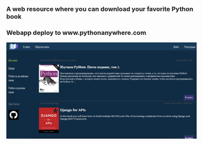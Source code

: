 <h3>A web resource where you can download your favorite Python book</h3>
<h3>Webapp deploy to www.pythonanywhere.com</h3>

![Screenshot](https://github.com/DmitryZZZZZZ/luna_books/blob/master/luna/static/luna/images/luna.jpg)
